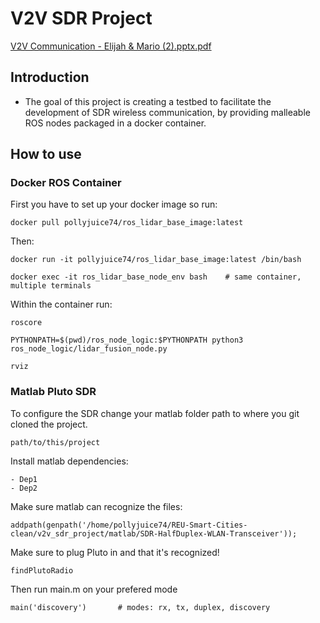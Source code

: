 # V2V SDR Project
[V2V Communication - Elijah & Mario (2).pptx.pdf](https://github.com/user-attachments/files/21522227/V2V.Communication.-.Elijah.Mario.2.pptx.pdf)

## Introduction

- The goal of this project is creating a testbed to facilitate the development of SDR wireless communication, by providing malleable ROS nodes packaged in a docker container.


## How to use

### Docker ROS Container
First you have to set up your docker image so run:
``` 
docker pull pollyjuice74/ros_lidar_base_image:latest 
```

Then:
``` 
docker run -it pollyjuice74/ros_lidar_base_image:latest /bin/bash

docker exec -it ros_lidar_base_node_env bash    # same container, multiple terminals
```

Within the container run:
```
roscore

PYTHONPATH=$(pwd)/ros_node_logic:$PYTHONPATH python3 ros_node_logic/lidar_fusion_node.py

rviz
```

### Matlab Pluto SDR
To configure the SDR change your matlab folder path to where you git cloned the project.
```
path/to/this/project
```

Install matlab dependencies:
```
- Dep1
- Dep2
```

Make sure matlab can recognize the files:
```
addpath(genpath('/home/pollyjuice74/REU-Smart-Cities-clean/v2v_sdr_project/matlab/SDR-HalfDuplex-WLAN-Transceiver'));
```

Make sure to plug Pluto in and that it's recognized!
```
findPlutoRadio
```

Then run main.m on your prefered mode
```
main('discovery')       # modes: rx, tx, duplex, discovery
```
